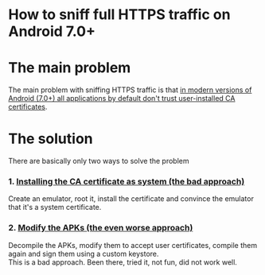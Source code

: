 # How to sniff full HTTPS traffic on Android 7.0+
# The main problem
The main problem with sniffing HTTPS traffic is that [in modern versions of Android (7.0+) all applications by default don't trust user-installed CA certificates](https://android-developers.googleblog.com/2016/07/changes-to-trusted-certificate.html).

# The solution
There are basically only two ways to solve the problem
### 1. [Installing the CA certificate as system (the bad approach)](https://github.com/huzvanec/tutorials/blob/main/android-https-sniff-en/system-cert.md)
Create an emulator, root it, install the certificate and convince the emulator that it's a system certificate.
### 2. [Modify the APKs (the even worse approach)](https://github.com/huzvanec/tutorials/blob/main/android-https-sniff-en/modify-apks.md)
Decompile the APKs, modify them to accept user certificates, compile them again and sign them using a custom keystore.<br>
This is a bad approach. Been there, tried it, not fun, did not work well.